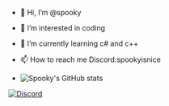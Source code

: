 - 👋 Hi, I’m @spooky
- 👀 I’m interested in coding
- 🌱 I’m currently learning c# and c++
- 📫 How to reach me Discord:spookyisnice

- ![Spooky's GitHub stats](https://github-readme-stats.vercel.app/api?username=spookykokojunge&show_icons=true&theme=radical)

[![Discord](https://img.shields.io/badge/Discord-Spooky-7289DA?style=for-the-badge&logo=discord&logoColor=white)](https://discord.com/users/1116396294353735701)

